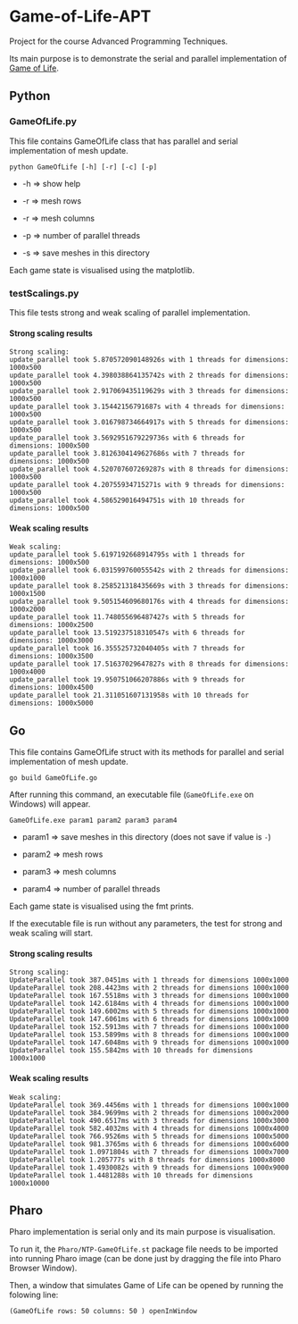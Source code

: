 # Game-of-Life-APT
Project for the course Advanced Programming Techniques.

Its main purpose is to demonstrate the serial and parallel implementation of [Game of Life](https://en.wikipedia.org/wiki/Conway%27s_Game_of_Life).

## Python

### GameOfLife.py
This file contains GameOfLife class that has parallel and serial implementation of mesh update.

`python GameOfLife [-h] [-r] [-c] [-p]`

- -h => show help

- -r => mesh rows

- -r => mesh columns

- -p => number of parallel threads

- -s => save meshes in this directory 

Each game state is visualised using the matplotlib.

### testScalings.py
This file tests strong and weak scaling of parallel implementation.

#### Strong scaling results
```
Strong scaling:
update_parallel took 5.870572090148926s with 1 threads for dimensions: 1000x500
update_parallel took 4.398038864135742s with 2 threads for dimensions: 1000x500
update_parallel took 2.917069435119629s with 3 threads for dimensions: 1000x500
update_parallel took 3.15442156791687s with 4 threads for dimensions: 1000x500
update_parallel took 3.016798734664917s with 5 threads for dimensions: 1000x500
update_parallel took 3.5692951679229736s with 6 threads for dimensions: 1000x500
update_parallel took 3.8126304149627686s with 7 threads for dimensions: 1000x500
update_parallel took 4.520707607269287s with 8 threads for dimensions: 1000x500
update_parallel took 4.20755934715271s with 9 threads for dimensions: 1000x500
update_parallel took 4.586529016494751s with 10 threads for dimensions: 1000x500
```
#### Weak scaling results
```
Weak scaling:
update_parallel took 5.6197192668914795s with 1 threads for dimensions: 1000x500
update_parallel took 6.031599760055542s with 2 threads for dimensions: 1000x1000
update_parallel took 8.258521318435669s with 3 threads for dimensions: 1000x1500
update_parallel took 9.505154609680176s with 4 threads for dimensions: 1000x2000
update_parallel took 11.748055696487427s with 5 threads for dimensions: 1000x2500
update_parallel took 13.519237518310547s with 6 threads for dimensions: 1000x3000
update_parallel took 16.355525732040405s with 7 threads for dimensions: 1000x3500
update_parallel took 17.51637029647827s with 8 threads for dimensions: 1000x4000
update_parallel took 19.950751066207886s with 9 threads for dimensions: 1000x4500
update_parallel took 21.311051607131958s with 10 threads for dimensions: 1000x5000
```
## Go
This file contains GameOfLife struct with its methods for parallel and serial implementation of mesh update.

`go build GameOfLife.go`

After running this command, an executable file (`GameOfLife.exe` on Windows) will appear.

`GameOfLife.exe param1 param2 param3 param4`

- param1 => save meshes in this directory (does not save if value is `-`)

- param2 => mesh rows

- param3 => mesh columns

- param4 => number of parallel threads

Each game state is visualised using the fmt prints.

If the executable file is run without any parameters, the test for strong and weak scaling will start.

#### Strong scaling results
```
Strong scaling:
UpdateParallel took 387.0451ms with 1 threads for dimensions 1000x1000
UpdateParallel took 208.4423ms with 2 threads for dimensions 1000x1000
UpdateParallel took 167.5518ms with 3 threads for dimensions 1000x1000
UpdateParallel took 142.6184ms with 4 threads for dimensions 1000x1000
UpdateParallel took 149.6002ms with 5 threads for dimensions 1000x1000
UpdateParallel took 147.6061ms with 6 threads for dimensions 1000x1000
UpdateParallel took 152.5913ms with 7 threads for dimensions 1000x1000
UpdateParallel took 153.5899ms with 8 threads for dimensions 1000x1000
UpdateParallel took 147.6048ms with 9 threads for dimensions 1000x1000
UpdateParallel took 155.5842ms with 10 threads for dimensions 1000x1000
```
#### Weak scaling results
```
Weak scaling:
UpdateParallel took 369.4456ms with 1 threads for dimensions 1000x1000
UpdateParallel took 384.9699ms with 2 threads for dimensions 1000x2000
UpdateParallel took 490.6517ms with 3 threads for dimensions 1000x3000
UpdateParallel took 582.4032ms with 4 threads for dimensions 1000x4000
UpdateParallel took 766.9526ms with 5 threads for dimensions 1000x5000
UpdateParallel took 981.3765ms with 6 threads for dimensions 1000x6000
UpdateParallel took 1.0971804s with 7 threads for dimensions 1000x7000
UpdateParallel took 1.205777s with 8 threads for dimensions 1000x8000
UpdateParallel took 1.4930082s with 9 threads for dimensions 1000x9000
UpdateParallel took 1.4481288s with 10 threads for dimensions 1000x10000
```
## Pharo
Pharo implementation is serial only and its main purpose is visualisation.

To run it, the `Pharo/NTP-GameOfLife.st` package file needs to be imported into running Pharo image (can be done just by dragging the file into Pharo Browser Window).

Then, a window that simulates Game of Life can be opened by running the folowing line:

`(GameOfLife rows: 50 columns: 50 ) openInWindow 	`
